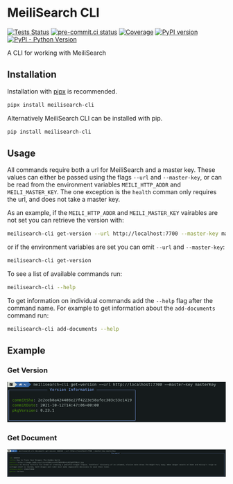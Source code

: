 # MeiliSearch CLI

[![Tests Status](https://github.com/sanders41/meilisearch-cli/workflows/Testing/badge.svg?branch=main&event=push)](https://github.com/sanders41/meilisearch-cli/actions?query=workflow%3ATesting+branch%3Amain+event%3Apush)
[![pre-commit.ci status](https://results.pre-commit.ci/badge/github/sanders41/meilisearch-cli/main.svg)](https://results.pre-commit.ci/latest/github/sanders41/meilisearch-cli/main)
[![Coverage](https://codecov.io/github/sanders41/meilisearch-cli/coverage.svg?branch=main)](https://codecov.io/gh/sanders41/meilisearch-cli)
[![PyPI version](https://badge.fury.io/py/meilisearch-cli.svg)](https://badge.fury.io/py/meilisearch-cli)
[![PyPI - Python Version](https://img.shields.io/pypi/pyversions/meilisearch-cli?color=5cc141)](https://github.com/sanders41/meilisearch-cli)

A CLI for working with MeiliSearch

## Installation

Installation with [pipx](https://github.com/pypa/pipx) is recommended.

```sh
pipx install meilisearch-cli
```

Alternatively MeiliSearch CLI can be installed with pip.

```sh
pip install meilisearch-cli
```

## Usage

All commands require both a url for MeiliSearch and a master key. These values can either be passed
using the flags `--url` and `--master-key`, or can be read from the environment variables
`MEILI_HTTP_ADDR` and `MEILI_MASTER_KEY`. The one exception is the `health` comman only requires the
url, and does not take a master key.

As an example, if the `MEILI_HTTP_ADDR` and `MEILI_MASTER_KEY` vairables are not set you can
retrieve the version with:

```sh
meilisearch-cli get-version --url http://localhost:7700 --master-key masterKey
```

or if the environment variables are set you can omit `--url` and `--master-key`:

```sh
meilisearch-cli get-version
```

To see a list of available commands run:

```sh
meilisearch-cli --help
```

To get information on individual commands add the `--help` flag after the command name. For example
to get information about the `add-documents` command run:

```sh
meilisearch-cli add-documents --help
```

## Example

### Get Version

![Get Version](https://github.com/sanders41/meilisearch-cli/raw/main/imgs/get-version.png)

### Get Document

![Get Document](https://github.com/sanders41/meilisearch-cli/raw/main/imgs/get-document.png)
